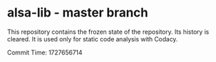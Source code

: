 # alsa-lib - master branch

This repository contains the frozen state of the repository.
Its history is cleared. It is used only for static code
analysis with Codacy.

Commit Time: 1727656714